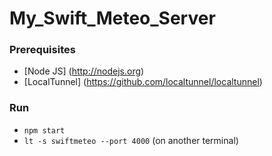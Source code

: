 # My_Swift_Meteo_Server

### Prerequisites
- [Node JS] (http://nodejs.org)
- [LocalTunnel] (https://github.com/localtunnel/localtunnel)

### Run
- `npm start`
- `lt -s swiftmeteo --port 4000` (on another terminal)
